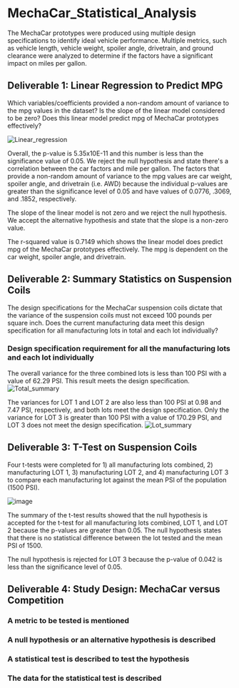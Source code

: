 # MechaCar_Statistical_Analysis
The MechaCar prototypes were produced using multiple design specifications to identify ideal vehicle performance. Multiple metrics, such as vehicle length, vehicle weight, spoiler angle, drivetrain, and ground clearance were analyzed to determine if the factors have a significant impact on miles per gallon.

## Deliverable 1: Linear Regression to Predict MPG
Which variables/coefficients provided a non-random amount of variance to the mpg values in the dataset?
Is the slope of the linear model considered to be zero?
Does this linear model predict mpg of MechaCar prototypes effectively?

![Linear_regression](https://user-images.githubusercontent.com/69759624/102735097-26387b80-4307-11eb-8ca5-a8e64d024539.PNG)

Overall, the p-value is 5.35x10E-11 and this number is less than the significance value of 0.05. We reject the null hypothesis and state there's a correlation between the car factors and mile per gallon. The factors that provide a non-random amount of variance to the mpg values are car weight, spoiler angle, and drivetrain (i.e. AWD) because the individual p-values are greater than the significance level of 0.05 and have values of 0.0776, .3069, and .1852, respectively.

The slope of the linear model is not zero and we reject the null hypothesis. We accept the alternative hypothesis and state that the slope is a non-zero value.

The r-squared value is 0.7149 which shows the linear model does predict mpg of the MechaCar prototypes effectively. The mpg is dependent on the car weight, spoiler angle, and drivetrain.

## Deliverable 2: Summary Statistics on Suspension Coils

The design specifications for the MechaCar suspension coils dictate that the variance of the suspension coils must not exceed 100 pounds per square inch. Does the current manufacturing data meet this design specification for all manufacturing lots in total and each lot individually?

### Design specification requirement for all the manufacturing lots and each lot individually
The overall variance for the three combined lots is less than 100 PSI with a value of 62.29 PSI. This result meets the design specification.
![Total_summary](https://user-images.githubusercontent.com/69759624/102734267-0d2ecb00-4305-11eb-90f1-97bef5d1af11.PNG)

The variances for LOT 1 and LOT 2 are also less than 100 PSI at 0.98 and 7.47 PSI, respectively, and both lots meet the design specification. Only the variance for LOT 3 is greater than 100 PSI with a value of 170.29 PSI, and LOT 3 does not meet the design specification.
![Lot_summary](https://user-images.githubusercontent.com/69759624/102734707-1cfadf00-4306-11eb-9173-9bf9b7f03433.PNG)

## Deliverable 3: T-Test on Suspension Coils
Four t-tests were completed for 1) all manufacturing lots combined, 2) manufacturing LOT 1, 3) manufacturing LOT 2, and 4) manufacturing LOT 3 to compare each manufacturing lot against the mean PSI of the population (1500 PSI).

![image](https://user-images.githubusercontent.com/69759624/102735639-9398dc00-4308-11eb-960a-ee0ef12908c1.png)

The summary of the t-test results showed that the null hypothesis is accepted for the t-test for all manufacturing lots combined, LOT 1, and LOT 2 because the p-values are greater than 0.05. The null hypothesis states that there is no statistical difference between the lot tested and the mean PSI of 1500.

The null hypothesis is rejected for LOT 3 because the p-value of 0.042 is less than the significance level of 0.05.

## Deliverable 4: Study Design: MechaCar versus Competition
### A metric to be tested is mentioned
### A null hypothesis or an alternative hypothesis is described
### A statistical test is described to test the hypothesis
### The data for the statistical test is described
